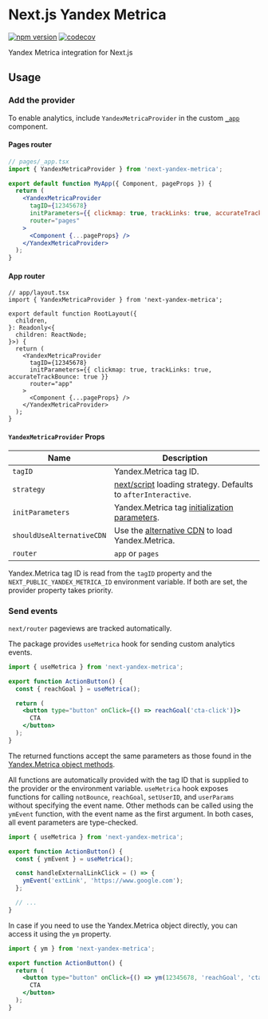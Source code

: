 # Next.js Yandex Metrica

[![npm version](https://badge.fury.io/js/next-yandex-metrica.svg)](https://badge.fury.io/js/next-yandex-metrica)
[![codecov](https://codecov.io/gh/v-doronin/next-yandex-metrica/graph/badge.svg?token=OZ8UX4NPK2)](https://codecov.io/gh/v-doronin/next-yandex-metrica)

Yandex Metrica integration for Next.js

## Usage

### Add the provider

To enable analytics, include `YandexMetricaProvider` in the custom [`_app`](https://nextjs.org/docs/advanced-features/custom-app) component.

#### Pages router
```jsx
// pages/_app.tsx
import { YandexMetricaProvider } from 'next-yandex-metrica';

export default function MyApp({ Component, pageProps }) {
  return (
    <YandexMetricaProvider
      tagID={12345678}
      initParameters={{ clickmap: true, trackLinks: true, accurateTrackBounce: true }}
      router="pages"
    >
      <Component {...pageProps} />
    </YandexMetricaProvider>
  );
}
```

#### App router
```tsx
// app/layout.tsx
import { YandexMetricaProvider } from 'next-yandex-metrica';

export default function RootLayout({
  children,
}: Readonly<{
  children: ReactNode;
}>) {
  return (
    <YandexMetricaProvider
      tagID={12345678}
      initParameters={{ clickmap: true, trackLinks: true, accurateTrackBounce: true }}
      router="app"
    >
      <Component {...pageProps} />
    </YandexMetricaProvider>
  );
}
```

#### `YandexMetricaProvider` Props

| Name                      | Description                                                                                                                         |
|---------------------------|-------------------------------------------------------------------------------------------------------------------------------------|
| `tagID`                   | Yandex.Metrica tag ID.                                                                                                              |
| `strategy`                | [next/script](https://nextjs.org/docs/api-reference/next/script#strategy) loading strategy. Defaults to `afterInteractive`.         |
| `initParameters`          | Yandex.Metrica tag [initialization parameters](https://yandex.com/support/metrica/code/counter-initialize.html).                    |
| `shouldUseAlternativeCDN` | Use the [alternative CDN](https://yandex.ru/support/metrica/general/counter-general.html?lang=en#other__cdn) to load Yandex.Metrica. |
| `router`                  | `app` or `pages`                                                                                                               |

Yandex.Metrica tag ID is read from the `tagID` property and the `NEXT_PUBLIC_YANDEX_METRICA_ID` environment variable. If both are set, the provider property takes priority.

### Send events

`next/router` pageviews are tracked automatically.

The package provides `useMetrica` hook for sending custom analytics events.

```jsx
import { useMetrica } from 'next-yandex-metrica';

export function ActionButton() {
  const { reachGoal } = useMetrica();

  return (
    <button type="button" onClick={() => reachGoal('cta-click')}>
      CTA
    </button>
  );
}
```

The returned functions accept the same parameters as those found in the [Yandex.Metrica object methods](https://yandex.com/support/metrica/objects/method-reference.html).

All functions are automatically provided with the tag ID that is supplied to the provider or the environment variable. `useMetrica` hook exposes functions for calling `notBounce`, `reachGoal`, `setUserID`, and `userParams` without specifying the event name. Other methods can be called using the `ymEvent` function, with the event name as the first argument. In both cases, all event parameters are type-checked.

```jsx
import { useMetrica } from 'next-yandex-metrica';

export function ActionButton() {
  const { ymEvent } = useMetrica();

  const handleExternalLinkClick = () => {
    ymEvent('extLink', 'https://www.google.com');
  };

  // ...
}
```

In case if you need to use the Yandex.Metrica object directly, you can access it using the `ym` property.

```jsx
import { ym } from 'next-yandex-metrica';

export function ActionButton() {
  return (
    <button type="button" onClick={() => ym(12345678, 'reachGoal', 'cta-click')}>
      CTA
    </button>
  );
}
```
